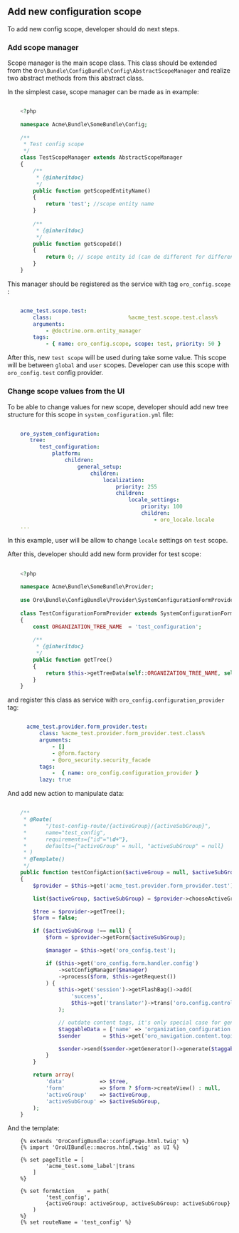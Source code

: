 ## Add new configuration scope ##

To add new config scope, developer should do next steps.

### Add scope manager ###

Scope manager is the main scope class. This class should be extended from the
`Oro\Bundle\ConfigBundle\Config\AbstractScopeManager` and realize two abstract methods from this abstract class.

In the simplest case, scope manager can be made as in example:

``` php

    <?php
    
    namespace Acme\Bundle\SomeBundle\Config;
    
    /**
     * Test config scope
     */
    class TestScopeManager extends AbstractScopeManager
    {
        /**
         * {@inheritdoc}
         */
        public function getScopedEntityName()
        {
            return 'test'; //scope entity name
        }
    
        /**
         * {@inheritdoc}
         */
        public function getScopeId()
        {
            return 0; // scope entity id (can de different for different cases)
        }
    }

```

This manager should be registered as the service with tag `oro_config.scope` :

```yml

    acme_test.scope.test:
        class:                        %acme_test.scope.test.class%
        arguments:
            - @doctrine.orm.entity_manager
        tags:
            - { name: oro_config.scope, scope: test, priority: 50 }

```

After this, new `test scope` will be used during take some value. This scope will be between `global` and `user` scopes.
Developer can use this scope with `oro_config.test` config provider.

### Change scope values from  the UI ###

To be able to change values for new scope, developer should add new tree structure for this scope in `system_configuration.yml` file:

```yml

    oro_system_configuration:
       tree:
          test_configuration:
              platform:
                  children:
                      general_setup:
                          children:
                              localization:
                                  priority: 255
                                  children:
                                      locale_settings:
                                          priority: 100
                                          children:
                                              - oro_locale.locale
    ...                                          

```

In this example, user will be allow to change `locale` settings on `test` scope.

After this, developer should add new form provider for test scope:

```php
    
    <?php
   
    namespace Acme\Bundle\SomeBundle\Provider;
    
    use Oro\Bundle\ConfigBundle\Provider\SystemConfigurationFormProvider;
    
    class TestConfigurationFormProvider extends SystemConfigurationFormProvider
    {
        const ORGANIZATION_TREE_NAME  = 'test_configuration';
    
        /**
         * {@inheritdoc}
         */
        public function getTree()
        {
            return $this->getTreeData(self::ORGANIZATION_TREE_NAME, self::CORRECT_FIELDS_NESTING_LEVEL);
        }
    }

```

and register this class as service with `oro_config.configuration_provider` tag:

```yml

      acme_test.provider.form_provider.test:
          class: %acme_test.provider.form_provider.test.class%
          arguments:
              - []
              - @form.factory
              - @oro_security.security_facade
          tags:
              -  { name: oro_config.configuration_provider }
          lazy: true
```

And add new action to manipulate data:

```php

    /**
     * @Route(
     *      "/test-config-route/{activeGroup}/{activeSubGroup}",
     *      name="test_config",
     *      requirements={"id"="\d+"},
     *      defaults={"activeGroup" = null, "activeSubGroup" = null}
     * )
     * @Template()
     */
    public function testConfigAction($activeGroup = null, $activeSubGroup = null)
    {
        $provider = $this->get('acme_test.provider.form_provider.test');

        list($activeGroup, $activeSubGroup) = $provider->chooseActiveGroups($activeGroup, $activeSubGroup);

        $tree = $provider->getTree();
        $form = false;

        if ($activeSubGroup !== null) {
            $form = $provider->getForm($activeSubGroup);

            $manager = $this->get('oro_config.test');

            if ($this->get('oro_config.form.handler.config')
                ->setConfigManager($manager)
                ->process($form, $this->getRequest())
            ) {
                $this->get('session')->getFlashBag()->add(
                    'success',
                    $this->get('translator')->trans('oro.config.controller.config.saved.message')
                );

                // outdate content tags, it's only special case for generation that are not covered by NavigationBundle
                $taggableData = ['name' => 'organization_configuration', 'params' => [$activeGroup, $activeSubGroup]];
                $sender       = $this->get('oro_navigation.content.topic_sender');

                $sender->send($sender->getGenerator()->generate($taggableData));
            }
        }

        return array(
            'data'           => $tree,
            'form'           => $form ? $form->createView() : null,
            'activeGroup'    => $activeGroup,
            'activeSubGroup' => $activeSubGroup,
        );
    }
```

And the template:
 
```
    {% extends 'OroConfigBundle::configPage.html.twig' %}
    {% import 'OroUIBundle::macros.html.twig' as UI %}
        
    {% set pageTitle = [
            'acme_test.some_label'|trans
        ]
    %}
    
    {% set formAction    = path(
            'test_config',
            {activeGroup: activeGroup, activeSubGroup: activeSubGroup}
        )
    %}
    {% set routeName = 'test_config' %}

```